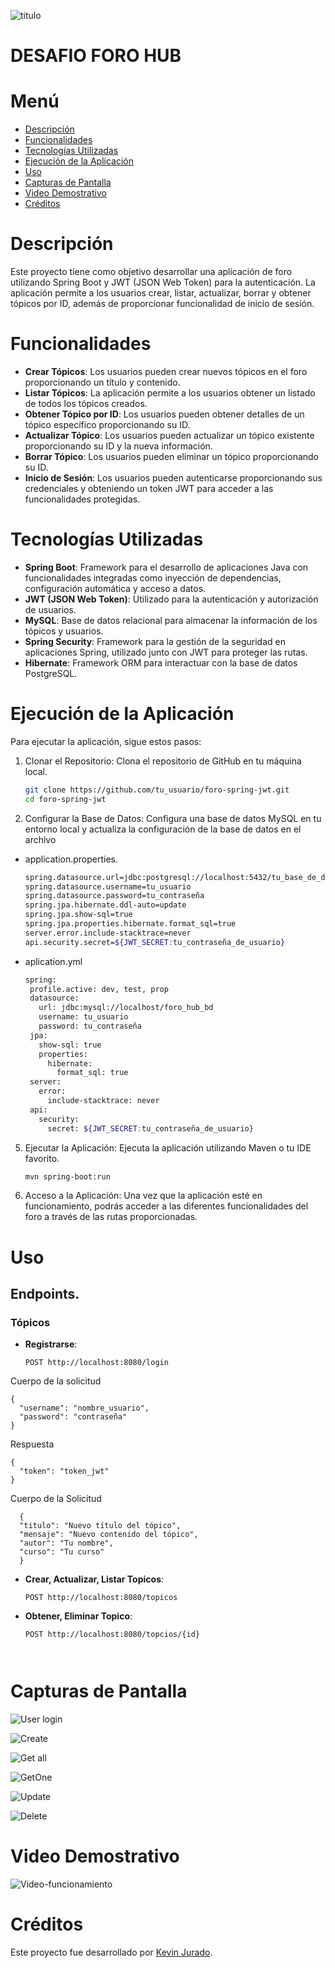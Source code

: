 ![titulo](https://github.com/user-attachments/assets/be072df3-e3c5-4ecc-aa35-f83cc8e9a08f)
# DESAFIO FORO HUB
# Menú 
- [Descripción](#descripción)
- [Funcionalidades](#funcionalidades)
- [Tecnologías Utilizadas](#tecnologías-utilizadas)
- [Ejecución de la Aplicación](#ejecución-de-la-aplicación)
- [Uso](#uso)
- [Capturas de Pantalla](#capturas-de-pantalla)
- [Video Demostrativo](#video-demostrativo)
- [Créditos](#créditos)

# Descripción

Este proyecto tiene como objetivo desarrollar una aplicación de foro utilizando Spring Boot y JWT (JSON Web Token) para la autenticación. La aplicación permite a los usuarios crear, listar, actualizar, borrar y obtener tópicos por ID, además de proporcionar funcionalidad de inicio de sesión.

# Funcionalidades

- **Crear Tópicos**: Los usuarios pueden crear nuevos tópicos en el foro proporcionando un título y contenido.
- **Listar Tópicos**: La aplicación permite a los usuarios obtener un listado de todos los tópicos creados.
- **Obtener Tópico por ID**: Los usuarios pueden obtener detalles de un tópico específico proporcionando su ID.
- **Actualizar Tópico**: Los usuarios pueden actualizar un tópico existente proporcionando su ID y la nueva información.
- **Borrar Tópico**: Los usuarios pueden eliminar un tópico proporcionando su ID.
- **Inicio de Sesión**: Los usuarios pueden autenticarse proporcionando sus credenciales y obteniendo un token JWT para acceder a las funcionalidades protegidas.

# Tecnologías Utilizadas

- **Spring Boot**: Framework para el desarrollo de aplicaciones Java con funcionalidades integradas como inyección de dependencias, configuración automática y acceso a datos.
- **JWT (JSON Web Token)**: Utilizado para la autenticación y autorización de usuarios.
- **MySQL**: Base de datos relacional para almacenar la información de los tópicos y usuarios.
- **Spring Security**: Framework para la gestión de la seguridad en aplicaciones Spring, utilizado junto con JWT para proteger las rutas.
- **Hibernate**: Framework ORM para interactuar con la base de datos PostgreSQL.

# Ejecución de la Aplicación

Para ejecutar la aplicación, sigue estos pasos:

1. Clonar el Repositorio: Clona el repositorio de GitHub en tu máquina local.
   
   ```bash
   git clone https://github.com/tu_usuario/foro-spring-jwt.git
   cd foro-spring-jwt

2. Configurar la Base de Datos: Configura una base de datos MySQL en tu entorno local y actualiza la configuración de la base de datos en el archivo
  - application.properties.
      ```bash
      spring.datasource.url=jdbc:postgresql://localhost:5432/tu_base_de_datos
      spring.datasource.username=tu_usuario
      spring.datasource.password=tu_contraseña
      spring.jpa.hibernate.ddl-auto=update
      spring.jpa.show-sql=true
      spring.jpa.properties.hibernate.format_sql=true
      server.error.include-stacktrace=never
      api.security.secret=${JWT_SECRET:tu_contraseña_de_usuario}
  - aplication.yml
   
     ```bash
     spring:
      profile.active: dev, test, prop
      datasource:
        url: jdbc:mysql://localhost/foro_hub_bd
        username: tu_usuario
        password: tu_contraseña
      jpa:
        show-sql: true
        properties:
          hibernate:
            format_sql: true
      server:
        error:
          include-stacktrace: never
      api:
        security:
          secret: ${JWT_SECRET:tu_contraseña_de_usuario}

5. Ejecutar la Aplicación: Ejecuta la aplicación utilizando Maven o tu IDE favorito.
   ```bash
   mvn spring-boot:run

6. Acceso a la Aplicación: Una vez que la aplicación esté en funcionamiento, podrás acceder a las diferentes funcionalidades del foro a través de las rutas proporcionadas.

# Uso
## Endpoints.

### Tópicos

- **Registrarse**:
  ```http
  POST http://localhost:8080/login

Cuerpo de la solicitud

    {
      "username": "nombre_usuario",
      "password": "contraseña"
    }

Respuesta

    {
      "token": "token_jwt"
    }

Cuerpo de la Solicitud

      {
      "titulo": "Nuevo título del tópico",
      "mensaje": "Nuevo contenido del tópico",
      "autor": "Tu nombre",
      "curso": "Tu curso"
      }
- **Crear, Actualizar, Listar Topicos**:
  ```http
  POST http://localhost:8080/topicos
- **Obtener, Eliminar Topico**:
  ```http
  POST http://localhost:8080/topcios/{id}



# Capturas de Pantalla

![User login](https://github.com/user-attachments/assets/418c3606-e9eb-4ce4-a136-fd9eb8051adb)

![Create](https://github.com/user-attachments/assets/abcae2c5-673b-4ba0-a0d8-75ceaabbd1cf)

![Get all](https://github.com/user-attachments/assets/4fb352d8-9b0d-4a78-a637-b0b867c508cd)

![GetOne](https://github.com/user-attachments/assets/9ee06b6a-e02d-47c6-9670-63ae0b1cd041)

![Update](https://github.com/user-attachments/assets/81611037-3849-4506-ad7c-d75514732e4b)

![Delete](https://github.com/user-attachments/assets/cd38f53f-1d49-4870-a5e6-5ab7ba7e2831)




# Video Demostrativo
![Video-funcionamiento](https://github.com/user-attachments/assets/912501b2-3c29-4c53-93a5-4de1ae9b2781)



# Créditos
Este proyecto fue desarrollado por [Kevin Jurado](https://github.com/KevinJJurado).
